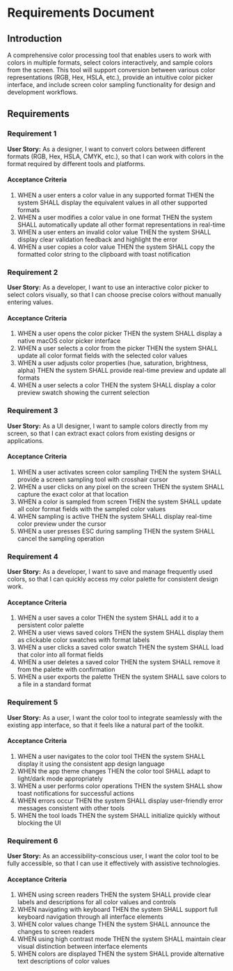 # Requirements Document

## Introduction

A comprehensive color processing tool that enables users to work with colors in multiple formats, select colors interactively, and sample colors from the screen. This tool will support conversion between various color representations (RGB, Hex, HSLA, etc.), provide an intuitive color picker interface, and include screen color sampling functionality for design and development workflows.

## Requirements

### Requirement 1

**User Story:** As a designer, I want to convert colors between different formats (RGB, Hex, HSLA, CMYK, etc.), so that I can work with colors in the format required by different tools and platforms.

#### Acceptance Criteria

1. WHEN a user enters a color value in any supported format THEN the system SHALL display the equivalent values in all other supported formats
2. WHEN a user modifies a color value in one format THEN the system SHALL automatically update all other format representations in real-time
3. WHEN a user enters an invalid color value THEN the system SHALL display clear validation feedback and highlight the error
4. WHEN a user copies a color value THEN the system SHALL copy the formatted color string to the clipboard with toast notification

### Requirement 2

**User Story:** As a developer, I want to use an interactive color picker to select colors visually, so that I can choose precise colors without manually entering values.

#### Acceptance Criteria

1. WHEN a user opens the color picker THEN the system SHALL display a native macOS color picker interface
2. WHEN a user selects a color from the picker THEN the system SHALL update all color format fields with the selected color values
3. WHEN a user adjusts color properties (hue, saturation, brightness, alpha) THEN the system SHALL provide real-time preview and update all formats
4. WHEN a user selects a color THEN the system SHALL display a color preview swatch showing the current selection

### Requirement 3

**User Story:** As a UI designer, I want to sample colors directly from my screen, so that I can extract exact colors from existing designs or applications.

#### Acceptance Criteria

1. WHEN a user activates screen color sampling THEN the system SHALL provide a screen sampling tool with crosshair cursor
2. WHEN a user clicks on any pixel on the screen THEN the system SHALL capture the exact color at that location
3. WHEN a color is sampled from screen THEN the system SHALL update all color format fields with the sampled color values
4. WHEN sampling is active THEN the system SHALL display real-time color preview under the cursor
5. WHEN a user presses ESC during sampling THEN the system SHALL cancel the sampling operation

### Requirement 4

**User Story:** As a developer, I want to save and manage frequently used colors, so that I can quickly access my color palette for consistent design work.

#### Acceptance Criteria

1. WHEN a user saves a color THEN the system SHALL add it to a persistent color palette
2. WHEN a user views saved colors THEN the system SHALL display them as clickable color swatches with format labels
3. WHEN a user clicks a saved color swatch THEN the system SHALL load that color into all format fields
4. WHEN a user deletes a saved color THEN the system SHALL remove it from the palette with confirmation
5. WHEN a user exports the palette THEN the system SHALL save colors to a file in a standard format

### Requirement 5

**User Story:** As a user, I want the color tool to integrate seamlessly with the existing app interface, so that it feels like a natural part of the toolkit.

#### Acceptance Criteria

1. WHEN a user navigates to the color tool THEN the system SHALL display it using the consistent app design language
2. WHEN the app theme changes THEN the color tool SHALL adapt to light/dark mode appropriately
3. WHEN a user performs color operations THEN the system SHALL show toast notifications for successful actions
4. WHEN errors occur THEN the system SHALL display user-friendly error messages consistent with other tools
5. WHEN the tool loads THEN the system SHALL initialize quickly without blocking the UI

### Requirement 6

**User Story:** As an accessibility-conscious user, I want the color tool to be fully accessible, so that I can use it effectively with assistive technologies.

#### Acceptance Criteria

1. WHEN using screen readers THEN the system SHALL provide clear labels and descriptions for all color values and controls
2. WHEN navigating with keyboard THEN the system SHALL support full keyboard navigation through all interface elements
3. WHEN color values change THEN the system SHALL announce the changes to screen readers
4. WHEN using high contrast mode THEN the system SHALL maintain clear visual distinction between interface elements
5. WHEN colors are displayed THEN the system SHALL provide alternative text descriptions of color values
